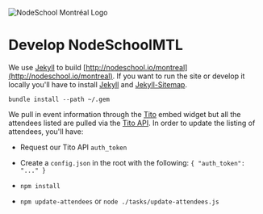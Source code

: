 ![NodeSchool Montréal Logo](http://nodeschool.io/montreal/i/NodeSchoolMTL.svg)

# Develop NodeSchoolMTL

We use [Jekyll](https://jekyllrb.com/) to build [http://nodeschool.io/montreal](http://nodeschool.io/montreal). If you want to run the site or develop it locally you'll have to install [Jekyll](https://github.com/jekyll/jekyll) and [Jekyll-Sitemap](https://github.com/jekyll/jekyll-sitemap).

`bundle install --path ~/.gem`

We pull in event information through the [Tito](http://tito.io) embed widget but all the attendees listed are pulled via the [Tito API](http://api.tito.io). In order to update the listing of attendees, you'll have:

- Request our Tito API `auth_token`

- Create a `config.json` in the root with the following: `{ "auth_token": "..." }`

- `npm install`

- `npm update-attendees` or `node ./tasks/update-attendees.js`
